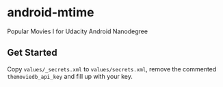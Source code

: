 # android-mtime
Popular Movies I for Udacity Android Nanodegree

## Get Started

Copy `values/_secrets.xml` to `values/secrets.xml`, remove the commented `themoviedb_api_key` and fill up with your key.